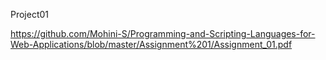 Project01

https://github.com/Mohini-S/Programming-and-Scripting-Languages-for-Web-Applications/blob/master/Assignment%201/Assignment_01.pdf
